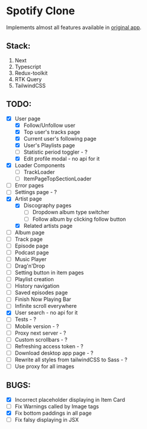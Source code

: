 # Spotify Clone #

Implements almost all features available in [original app](open.spotify.com).

## Stack: ##
1. Next
2. Typescript
3. Redux-toolkit
4. RTK Query
5. TailwindCSS

## TODO: ##
- [x] User page
    - [x] Follow/Unfollow user
    - [x] Top user's tracks page
    - [x] Current user's following page
    - [x] User's Playlists page
    - [ ] Statistic period toggler - ?
    - [x] Edit profile modal - no api for it
- [x] Loader Components
    - [ ] TrackLoader
    - [ ] ItemPageTopSectionLoader
- [ ] Error pages
- [ ] Settings page - ?
- [x] Artist page
    - [x] Discography pages
        - [ ] Dropdown album type switcher
        - [ ] Follow album by clicking follow button
    - [x] Related artists page
- [ ] Album page
- [ ] Track page
- [ ] Episode page
- [ ] Podcast page
- [ ] Music Player
- [ ] Drag'n'Drop
- [ ] Setting button in item pages
- [ ] Playlist creation
- [ ] History navigation
- [ ] Saved episodes page
- [ ] Finish Now Playing Bar
- [ ] Infinite scroll everywhere
- [x] User search - no api for it
- [ ] Tests - ?
- [ ] Mobile version - ?
- [ ] Proxy next server - ?
- [ ] Custom scrollbars - ?
- [ ] Refreshing access token - ?
- [ ] Download desktop app page - ?
- [ ] Rewrite all styles from tailwindCSS to Sass - ?
- [ ] Use proxy for all images

## BUGS: ##
- [x] Incorrect placeholder displaying in Item Card
- [ ] Fix Warnings called by Image tags
- [x] Fix bottom paddings in all page
- [ ] Fix falsy displaying in JSX